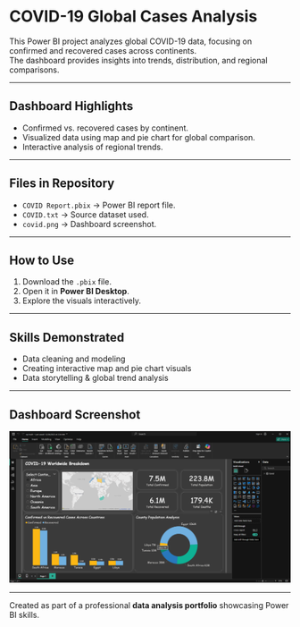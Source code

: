 # COVID-19 Global Cases Analysis

This Power BI project analyzes global COVID-19 data, focusing on confirmed and recovered cases across continents.  
The dashboard provides insights into trends, distribution, and regional comparisons.

---

## Dashboard Highlights
- Confirmed vs. recovered cases by continent.
- Visualized data using map and pie chart for global comparison.
- Interactive analysis of regional trends.

---

## Files in Repository
- `COVID Report.pbix` → Power BI report file.  
- `COVID.txt` → Source dataset used.  
- `covid.png` → Dashboard screenshot.

---

## How to Use
1. Download the `.pbix` file.  
2. Open it in **Power BI Desktop**.  
3. Explore the visuals interactively.

---

## Skills Demonstrated
- Data cleaning and modeling  
- Creating interactive map and pie chart visuals  
- Data storytelling & global trend analysis

---

## Dashboard Screenshot
![COVID Cases](covid.png)

---

Created as part of a professional **data analysis portfolio** showcasing Power BI skills.
